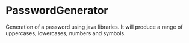 # PasswordGenerator
Generation of a password using java libraries. It will produce a range of uppercases, lowercases, numbers and symbols. 
